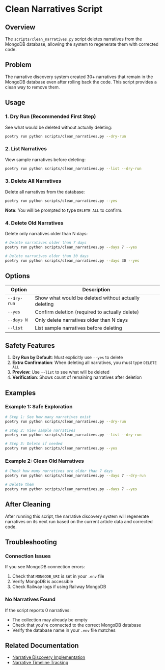 # Clean Narratives Script

## Overview

The `scripts/clean_narratives.py` script deletes narratives from the MongoDB database, allowing the system to regenerate them with corrected code.

## Problem

The narrative discovery system created 30+ narratives that remain in the MongoDB database even after rolling back the code. This script provides a clean way to remove them.

## Usage

### 1. Dry Run (Recommended First Step)

See what would be deleted without actually deleting:

```bash
poetry run python scripts/clean_narratives.py --dry-run
```

### 2. List Narratives

View sample narratives before deleting:

```bash
poetry run python scripts/clean_narratives.py --list --dry-run
```

### 3. Delete All Narratives

Delete all narratives from the database:

```bash
poetry run python scripts/clean_narratives.py --yes
```

**Note:** You will be prompted to type `DELETE ALL` to confirm.

### 4. Delete Old Narratives

Delete only narratives older than N days:

```bash
# Delete narratives older than 7 days
poetry run python scripts/clean_narratives.py --days 7 --yes

# Delete narratives older than 30 days
poetry run python scripts/clean_narratives.py --days 30 --yes
```

## Options

| Option | Description |
|--------|-------------|
| `--dry-run` | Show what would be deleted without actually deleting |
| `--yes` | Confirm deletion (required to actually delete) |
| `--days N` | Only delete narratives older than N days |
| `--list` | List sample narratives before deleting |

## Safety Features

1. **Dry Run by Default**: Must explicitly use `--yes` to delete
2. **Extra Confirmation**: When deleting all narratives, you must type `DELETE ALL`
3. **Preview**: Use `--list` to see what will be deleted
4. **Verification**: Shows count of remaining narratives after deletion

## Examples

### Example 1: Safe Exploration

```bash
# Step 1: See how many narratives exist
poetry run python scripts/clean_narratives.py --dry-run

# Step 2: View sample narratives
poetry run python scripts/clean_narratives.py --list --dry-run

# Step 3: Delete if needed
poetry run python scripts/clean_narratives.py --yes
```

### Example 2: Clean Old Narratives

```bash
# Check how many narratives are older than 7 days
poetry run python scripts/clean_narratives.py --days 7 --dry-run

# Delete them
poetry run python scripts/clean_narratives.py --days 7 --yes
```

## After Cleaning

After running this script, the narrative discovery system will regenerate narratives on its next run based on the current article data and corrected code.

## Troubleshooting

### Connection Issues

If you see MongoDB connection errors:

1. Check that `MONGODB_URI` is set in your `.env` file
2. Verify MongoDB is accessible
3. Check Railway logs if using Railway MongoDB

### No Narratives Found

If the script reports 0 narratives:

- The collection may already be empty
- Check that you're connected to the correct MongoDB database
- Verify the database name in your `.env` file matches

## Related Documentation

- [Narrative Discovery Implementation](../NARRATIVE_DISCOVERY_IMPLEMENTATION.md)
- [Narrative Timeline Tracking](../NARRATIVE_TIMELINE_TRACKING.md)
